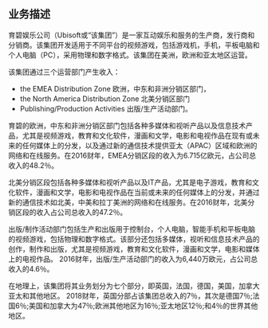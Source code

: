 ## 业务描述

育碧娱乐公司（Ubisoft或“该集团”）是一家互动娱乐和服务的生产商，发行商和分销商。该集团开发适用于不同平台的视频游戏，包括游戏机，手机，平板电脑和个人电脑（PC），采用物理和数字格式。该集团在美洲，欧洲和亚太地区运营。

该集团通过三个运营部门产生收入：

- the EMEA Distribution Zone 欧洲，中东和非洲分销区部门，
- the North America Distribution Zone 北美分销区部门
- Publishing/Production Activities 出版/生产活动部门。

育碧的欧洲，中东和非洲分销区部门包括各种多媒体和视听产品以及信息技术产品，尤其是视频游戏，教育和文化软件，漫画和文学，电影和电视作品在现有或未来的任何媒体上的分发，以及通过新的通信技术提供亚太（APAC）区域和欧洲的网络和在线服务。在2016财年，EMEA分销区段的收入为6.715亿欧元，占公司总收入的48.2％。

北美分销区段包括各种多媒体和视听产品以及IT产品，尤其是电子游戏，教育和文化软件，漫画和文学，电影和电视作品在当前或未来的任何媒体上的分发，并通过新的通信技术如北美，中美和拉丁美洲的网络和在线服务。在2016财年，北美分销区段的收入占公司总收入的47.2％。

出版/制作活动部门包括生产和出版用于控制台，个人电脑，智能手机和平板电脑的视频游戏，包括物理和数字格式。该部分还包括多媒体，视听和信息技术产品的创作，制作和出版，尤其是视频游戏，教育和文化软件，漫画和文学，电影和媒体上的电视作品。 2016财年，出版/生产活动部门的收入为6,440万欧元，占公司总收入的4.6％。

在地理上，该集团将其业务划分为七个部分，即英国，法国，德国，美国，加拿大亚太和其他地区。 2018财年，英国分部占该集团总收入的7％，其次是德国7％;法国6％;美国和加拿大为47％;欧洲其他地区为16％;亚太地区12％;和4％的世界其他地区。
